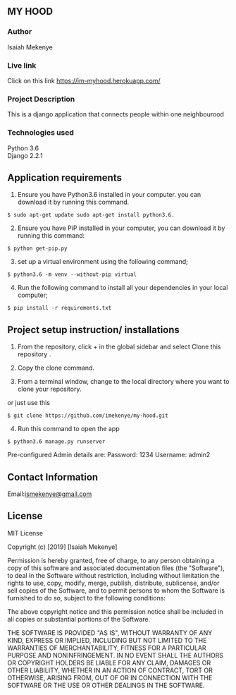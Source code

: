 ## MY HOOD

### Author
Isaiah Mekenye
### Live link
Click on this link https://im-myhood.herokuapp.com/

### Project Description
This is a django application that connects people within one neighbourood
### Technologies used
Python 3.6<br>
Django 2.2.1
## Application requirements

1. Ensure you have Python3.6 installed in your computer. you can download it by running this command.

`$ sudo apt-get update sudo apt-get install python3.6.`

2. Ensure you have PiP installed in your computer, you can download it by running this command:

`$ python get-pip.py`

3. set up a virtual environment using the following command;

`$ python3.6 -m venv --without-pip virtual`

4. Run the following command to install all your dependencies in your local computer;

`$ pip install -r requirements.txt`

## Project setup instruction/ installations


1. From the repository, click + in the global sidebar and select Clone this repository .

2.  Copy the clone command.

3.  From a terminal window, change to the local directory where you want to clone your repository.

or just use this

`$ git clone https://github.com/imekenye/my-hood.git`

4. Run this command to open the app

`$ python3.6 manage.py runserver`

Pre-configured Admin details are: Password: 1234 Username: admin2





## Contact Information

Email:ismekenye@gmail.com



## License

MIT License

Copyright (c) [2019] [Isaiah Mekenye]

Permission is hereby granted, free of charge, to any person obtaining a copy
of this software and associated documentation files (the "Software"), to deal
in the Software without restriction, including without limitation the rights
to use, copy, modify, merge, publish, distribute, sublicense, and/or sell
copies of the Software, and to permit persons to whom the Software is
furnished to do so, subject to the following conditions:

The above copyright notice and this permission notice shall be included in all
copies or substantial portions of the Software.

THE SOFTWARE IS PROVIDED "AS IS", WITHOUT WARRANTY OF ANY KIND, EXPRESS OR
IMPLIED, INCLUDING BUT NOT LIMITED TO THE WARRANTIES OF MERCHANTABILITY,
FITNESS FOR A PARTICULAR PURPOSE AND NONINFRINGEMENT. IN NO EVENT SHALL THE
AUTHORS OR COPYRIGHT HOLDERS BE LIABLE FOR ANY CLAIM, DAMAGES OR OTHER
LIABILITY, WHETHER IN AN ACTION OF CONTRACT, TORT OR OTHERWISE, ARISING FROM,
OUT OF OR IN CONNECTION WITH THE SOFTWARE OR THE USE OR OTHER DEALINGS IN THE
SOFTWARE.